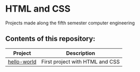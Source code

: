 # HTML and CSS
 Projects made along the fifth semester computer engineering

## Contents of this repository:
Project       | Description
---------     | ------
[hello-world](Projects/hello-world)           | First project with HTML and CSS
